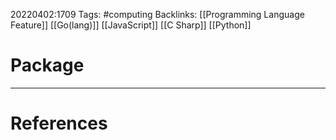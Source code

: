 20220402:1709
Tags: #computing 
Backlinks: [[Programming Language Feature]] [[Go(lang)]] [[JavaScript]] [[C Sharp]] [[Python]]
# Package




---
# References